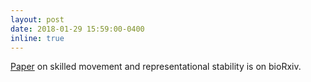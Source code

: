 ```yaml
---
layout: post
date: 2018-01-29 15:59:00-0400
inline: true
---
```

[Paper](https://www.biorxiv.org/content/early/2018/01/30/255794) on skilled movement and representational stability is on bioRxiv. 
